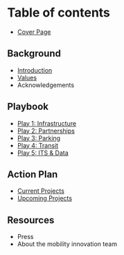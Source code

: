 # Table of contents

* [Cover Page](README.md)

## Background

* [Introduction](introduction.md)
* [Values](values.md)
* Acknowledgements

## Playbook

* [Play 1: Infrastructure](playbook/play-1-infrastructure.md)
* [Play 2: Partnerships](playbook/play-2-partnerships.md)
* [Play 3: Parking](playbook/play-3-parking.md)
* [Play 4: Transit](playbook/play-4-transit.md)
* [Play 5: ITS & Data](playbook/play-5-its-and-data.md)

## Action Plan

* [Current Projects](action-plan/current-projects.md)
* [Upcoming Projects](action-plan/upcoming-projects.md)

## Resources

* Press
* About the mobility innovation team
